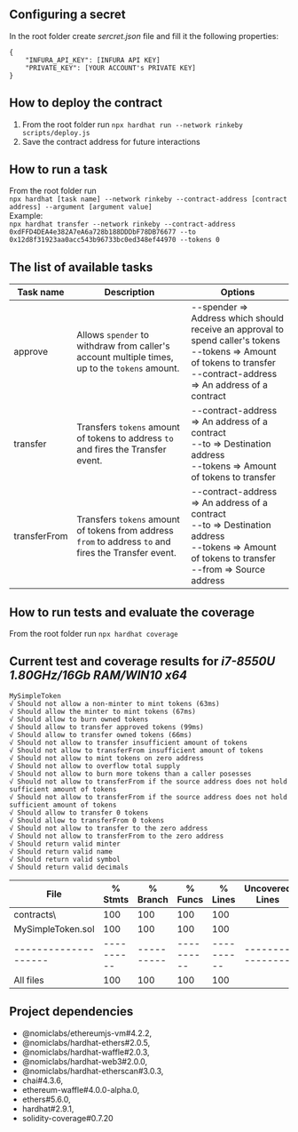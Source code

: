 ## Configuring a secret
In the root folder create *sercret.json* file and fill it the following properties:<br/>
```
{
    "INFURA_API_KEY": [INFURA API KEY]
    "PRIVATE_KEY": [YOUR ACCOUNT's PRIVATE KEY]
}
```

## How to deploy the contract
1. From the root folder run ``` npx hardhat run --network rinkeby scripts/deploy.js ```
2. Save the contract address for future interactions

## How to run a task
From the root folder run<br/>``` npx hardhat [task name] --network rinkeby --contract-address [contract address] --argument [argument value] ```<br/>Example:<br/>``` npx hardhat transfer --network rinkeby --contract-address 0xdFFD4DEA4e382A7eA6a728b188DDDbF78DB76677 --to 0x12d8f31923aa0acc543b96733bc0ed348ef44970 --tokens 0 ```

## The list of available tasks
| Task name    | Description                                                                                           | Options                                                                                                                                                                            |
|--------------|-------------------------------------------------------------------------------------------------------|------------------------------------------------------------------------------------------------------------------------------------------------------------------------------------|
| approve      | Allows `spender` to withdraw from caller's account multiple times, up to the `tokens` amount.         | --spender => Address which should receive an approval to spend caller's tokens <br/> --tokens => Amount of tokens to transfer <br/> --contract-address => An address of a contract |
| transfer     | Transfers `tokens` amount of tokens to address `to` and fires the Transfer event.                     | --contract-address => An address of a contract <br/> --to => Destination address <br/> --tokens => Amount of tokens to transfer                                                    |
| transferFrom | Transfers `tokens` amount of tokens from address `from` to address `to` and fires the Transfer event. | --contract-address => An address of a contract <br/> --to => Destination address <br/> --tokens => Amount of tokens to transfer <br/> --from => Source address                     |

## How to run tests and evaluate the coverage
From the root folder run ``` npx hardhat coverage ```
## Current test and coverage results for *i7-8550U 1.80GHz/16Gb RAM/WIN10 x64*
```
MySimpleToken
√ Should not allow a non-minter to mint tokens (63ms)
√ Should allow the minter to mint tokens (67ms)
√ Should allow to burn owned tokens
√ Should allow to transfer approved tokens (99ms)
√ Should allow to transfer owned tokens (66ms)
√ Should not allow to transfer insufficient amount of tokens
√ Should not allow to transferFrom insufficient amount of tokens
√ Should not allow to mint tokens on zero address
√ Should not allow to overflow total supply
√ Should not allow to burn more tokens than a caller posesses
√ Should not allow to transferFrom if the source address does not hold sufficient amount of tokens
√ Should not allow to transferFrom if the source address does not hold sufficient amount of tokens
√ Should allow to transfer 0 tokens
√ Should allow to transferFrom 0 tokens
√ Should not allow to transfer to the zero address
√ Should not allow to transferFrom to the zero address
√ Should return valid minter
√ Should return valid name
√ Should return valid symbol
√ Should return valid decimals
```
| File                 | % Stmts    | % Branch   | % Funcs    | % Lines    | Uncovered Lines  |
|----------------------|------------|------------|------------|------------|------------------|
| contracts\           | 100        | 100        | 100        | 100        |                  |
| MySimpleToken.sol    | 100        | 100        | 100        | 100        |                  |
| -------------------- | ---------- | ---------- | ---------- | ---------- | ---------------- |
| All files            | 100        | 100        | 100        | 100        |                  |
## Project dependencies
* @nomiclabs/ethereumjs-vm#4.2.2,
* @nomiclabs/hardhat-ethers#2.0.5,
* @nomiclabs/hardhat-waffle#2.0.3,
* @nomiclabs/hardhat-web3#2.0.0,
* @nomiclabs/hardhat-etherscan#3.0.3,
* chai#4.3.6,
* ethereum-waffle#4.0.0-alpha.0,
* ethers#5.6.0,
* hardhat#2.9.1,
* solidity-coverage#0.7.20